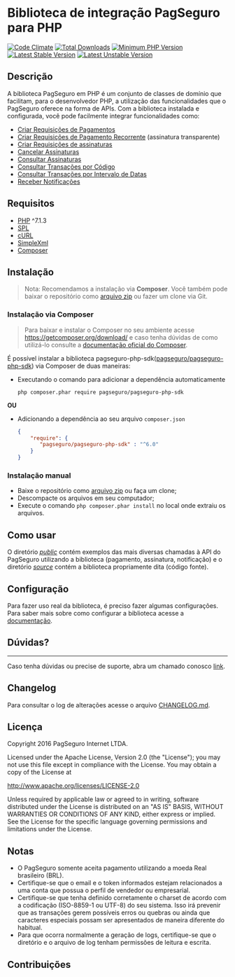 Biblioteca de integração PagSeguro para PHP
===========================================

[![Code Climate](https://codeclimate.com/github/pagseguro/pagseguro-php-sdk/badges/gpa.svg)](https://codeclimate.com/github/pagseguro/pagseguro-php-sdk)
[![Total Downloads](https://poser.pugx.org/pagseguro/pagseguro-php-sdk/d/total.svg)](https://packagist.org/packages/pagseguro/pagseguro-php-sdk)
[![Minimum PHP Version](https://img.shields.io/badge/php-%3E%3D%207.1.3-blue.svg?style=flat-square)](https://php.net/)
[![Latest Stable Version](https://poser.pugx.org/pagseguro/pagseguro-php-sdk/v/stable.svg)](https://packagist.org/packages/pagseguro/pagseguro-php-sdk)
[![Latest Unstable Version](https://poser.pugx.org/pagseguro/pagseguro-php-sdk/v/unstable.svg)](https://packagist.org/packages/pagseguro/pagseguro-php-sdk)


Descrição
---------

A biblioteca PagSeguro em PHP é um conjunto de classes de domínio que facilitam, para o desenvolvedor PHP, a utilização das funcionalidades que o PagSeguro oferece na forma de APIs. Com a biblioteca instalada e configurada, você pode facilmente integrar funcionalidades como:

 - [Criar Requisições de Pagamentos]
 - [Criar Requisições de Pagamento Recorrente] (assinatura transparente)
 - [Criar Requisições de assinaturas]
 - [Cancelar Assinaturas]
 - [Consultar Assinaturas]
 - [Consultar Transações por Código]
 - [Consultar Transações por Intervalo de Datas]
 - [Receber Notificações]


Requisitos
----------

 - [PHP] ^7.1.3
 - [SPL]
 - [cURL]
 - [SimpleXml]
 - [Composer]


Instalação
----------
> Nota: Recomendamos a instalação via **Composer**. Você também pode baixar o repositório como [arquivo zip] ou fazer um clone via Git.
 
 ### Instalação via Composer
> Para baixar e instalar o Composer no seu ambiente acesse https://getcomposer.org/download/ e caso tenha dúvidas de como utilizá-lo consulte a [documentação oficial do Composer].

É possível instalar a biblioteca pagseguro-php-sdk([pagseguro/pagseguro-php-sdk]) via Composer de duas maneiras:

- Executando o comando para adicionar a dependência automaticamente
  ```
  php composer.phar require pagseguro/pagseguro-php-sdk
  ```

**OU**

- Adicionando a dependência ao seu arquivo ```composer.json```
  ```composer.json
  {
      "require": {
         "pagseguro/pagseguro-php-sdk" : "^6.0"
      }
  }
  ```
 
### Instalação manual
 - Baixe o repositório como [arquivo zip] ou faça um clone;
 - Descompacte os arquivos em seu computador;
 - Execute o comando ```php composer.phar install``` no local onde extraiu os arquivos.
 
 
 Como usar
 ---------
 O diretório *[public](public)* contém exemplos das mais diversas chamadas à API do PagSeguro utilizando a biblioteca (pagamento, assinatura, notificação) e o diretório *[source](source)* contém a biblioteca propriamente dita (código fonte).


Configuração
------------

Para fazer uso real da biblioteca, é preciso fazer algumas configurações. 
Para saber mais sobre como configurar a biblioteca acesse a [documentação](/public/Configuration/README.md).


Dúvidas?
----------
---
Caso tenha dúvidas ou precise de suporte, abra um chamado conosco [link].


Changelog
---------
Para consultar o log de alterações acesse o arquivo [CHANGELOG.md](CHANGELOG.md).


Licença
-------

Copyright 2016 PagSeguro Internet LTDA.

Licensed under the Apache License, Version 2.0 (the "License"); you may not use this file except in compliance with the License. You may obtain a copy of the License at

http://www.apache.org/licenses/LICENSE-2.0

Unless required by applicable law or agreed to in writing, software distributed under the License is distributed on an "AS IS" BASIS, WITHOUT WARRANTIES OR CONDITIONS OF ANY KIND, either express or implied. See the License for the specific language governing permissions and limitations under the License.


Notas
-----

 - O PagSeguro somente aceita pagamento utilizando a moeda Real brasileiro (BRL).
 - Certifique-se que o email e o token informados estejam relacionados a uma conta que possua o perfil de vendedor ou empresarial.
 - Certifique-se que tenha definido corretamente o charset de acordo com a codificação (ISO-8859-1 ou UTF-8) do seu sistema. Isso irá prevenir que as transações gerem possíveis erros ou quebras ou ainda que caracteres especiais possam ser apresentados de maneira diferente do habitual.
 - Para que ocorra normalmente a geração de logs, certifique-se que o diretório e o arquivo de log tenham permissões de leitura e escrita.


Contribuições
-------------

  [Criar Requisições de Pagamentos]: https://devs.pagseguro.uol.com.br/docs/checkout-web
  [Criar Requisições de Pagamento Recorrente]: https://devs.pagseguro.uol.com.br/docs/pagamento-recorrente
  [Criar Requisições de assinaturas]: https://devs.pagseguro.uol.com.br/docs/arquivo-documentacoes-depreciadas
  [Cancelar Assinaturas]: https://devs.pagseguro.uol.com.br/docs/arquivo-documentacoes-depreciadas
  [Consultar Assinaturas]: https://devs.pagseguro.uol.com.br/docs/arquivo-documentacoes-depreciadas
  [Cancelar Transações por Código]: https://devs.pagseguro.uol.com.br/docs/pagamento-recorrente-cancelamento-de-adesao
  [Consultar Transações por Código]: https://devs.pagseguro.uol.com.br/docs/pagamento-recorrente-consulta-pelo-codigo-de-adesao
  [Consultar Transações por Intervalo de Datas]: https://devs.pagseguro.uol.com.br/docs/pagamento-recorrente-consulta-por-intervalo-de-datas
  [Receber Notificações]: https://devs.pagseguro.uol.com.br/docs/checkout-web-notificacoes
  [link]: https://app.pipefy.com/public/form/k8aKYyJE/?_ga=2.175732066.1759255508.1544013668-532205691.1540442951
  [PHP]: http://www.php.net/
  [SPL]: http://php.net/manual/en/book.spl.php
  [cURL]: http://php.net/manual/en/book.curl.php
  [SimpleXml]: http://php.net/manual/en/book.simplexml.php
  [Composer]: https://getcomposer.org
  [pagseguro/pagseguro-php-sdk]: https://packagist.org/packages/pagseguro/pagseguro-php-sdk
  [Como receber pagamentos pelo PagSeguro]: https://pagseguro.uol.com.br/receba-pagamentos.jhtml#checkout-transparent
  [arquivo zip]: https://github.com/pagseguro/pagseguro-php-sdk/archive/master.zip
  [documentação oficial do Composer]: https://getcomposer.org/doc/
